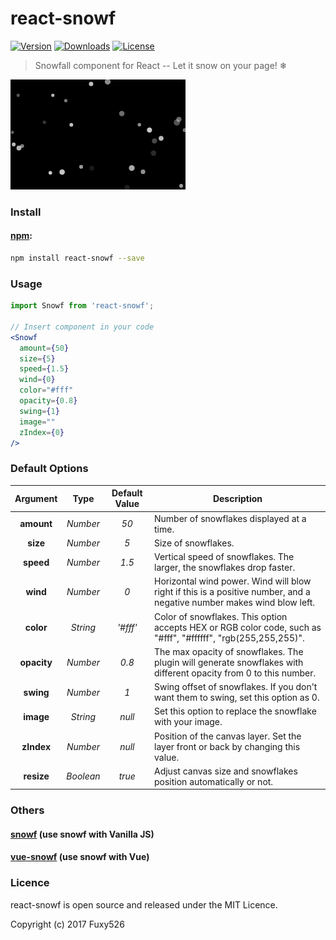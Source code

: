 # react-snowf
<p>
  <a href="https://www.npmjs.com/package/react-snowf"><img src="https://img.shields.io/npm/v/react-snowf.svg" alt="Version"></a>
  <a href="https://www.npmjs.com/package/react-snowf"><img src="https://img.shields.io/npm/dt/react-snowf.svg" alt="Downloads"></a>
  <a href="https://www.npmjs.com/package/react-snowf"><img src="https://img.shields.io/npm/l/react-snowf.svg" alt="License"></a>
</p>

> Snowfall component for React -- Let it snow on your page! ❄

![](preview.gif)

### Install

#### [npm](https://www.npmjs.com/package/snowf):

```bash
npm install react-snowf --save
```

### Usage
```jsx
import Snowf from 'react-snowf';

// Insert component in your code
<Snowf
  amount={50}
  size={5}
  speed={1.5}
  wind={0}
  color="#fff"
  opacity={0.8}
  swing={1}
  image=""
  zIndex={0}
/>
```

### Default Options

Argument | Type | Default Value | Description
:---: | :---: | :---: | ---
**amount** | *Number* | *50* | Number of snowflakes displayed at a time.
**size** | *Number* | *5* | Size of snowflakes.
**speed** | *Number* | *1.5* | Vertical speed of snowflakes. The larger, the snowflakes drop faster.
**wind** | *Number* | *0* | Horizontal wind power. Wind will blow right if this is a positive number, and a negative number makes wind blow left.
**color** | *String* | *'#fff'* | Color of snowflakes. This option accepts HEX or RGB color code, such as "#fff", "#ffffff", "rgb(255,255,255)".
**opacity** | *Number* | *0.8* | The max opacity of snowflakes. The plugin will generate snowflakes with different opacity from 0 to this number.
**swing** | *Number* | *1* | Swing offset of snowflakes. If you don't want them to swing, set this option as 0.
**image** | *String* | *null* | Set this option to replace the snowflake with your image.
**zIndex** | *Number* | *null* | Position of the canvas layer. Set the layer front or back by changing this value.
**resize** | *Boolean* | *true* | Adjust canvas size and snowflakes position automatically or not.

### Others

#### [snowf](https://github.com/Fuxy526/snowf.git) (use snowf with Vanilla JS)

#### [vue-snowf](https://github.com/Fuxy526/vue-snowf.git) (use snowf with Vue)

### Licence

react-snowf is open source and released under the MIT Licence.

Copyright (c) 2017 Fuxy526